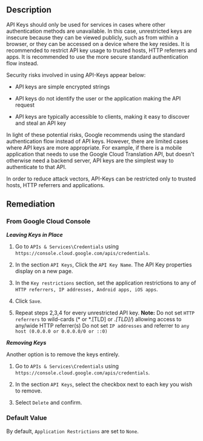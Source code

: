 ## Description

API Keys should only be used for services in cases where other authentication methods are unavailable. In this case, unrestricted keys are insecure because they can be viewed publicly, such as from within a browser, or they can be accessed on a device where the key resides. It is recommended to restrict API key usage to trusted hosts, HTTP referrers and apps. It is recommended to use the more secure standard authentication flow instead.

Security risks involved in using API-Keys appear below:

- API keys are simple encrypted strings

- API keys do not identify the user or the application making the API request

- API keys are typically accessible to clients, making it easy to discover and steal an API key

In light of these potential risks, Google recommends using the standard authentication flow instead of API keys. However, there are limited cases where API keys are more appropriate. For example, if there is a mobile application that needs to use the Google Cloud Translation API, but doesn't otherwise need a backend server, API keys are the simplest way to authenticate to that API.

In order to reduce attack vectors, API-Keys can be restricted only to trusted hosts, HTTP referrers and applications.

## Remediation

### From Google Cloud Console

***Leaving Keys in Place***

1. Go to `APIs & Services\Credentials` using `https://console.cloud.google.com/apis/credentials`.

2. In the section `API Keys`, Click the `API Key Name`. The API Key properties display on a new page.

3. In the `Key restrictions` section, set the application restrictions to any of `HTTP referrers, IP addresses, Android apps, iOS apps`.

4. Click `Save`.

5. Repeat steps 2,3,4 for every unrestricted API key.
**Note:** Do not set `HTTP referrers` to wild-cards (* or *.[TLD] or *.[TLD]/*) allowing access to any/wide HTTP referrer(s)
Do not set `IP addresses` and referrer to `any host (0.0.0.0 or 0.0.0.0/0 or ::0)`

***Removing Keys***

Another option is to remove the keys entirely.

1. Go to `APIs & Services\Credentials` using `https://console.cloud.google.com/apis/credentials`.

2. In the section `API Keys`, select the checkbox next to each key you wish to remove.

3. Select `Delete` and confirm.

### Default Value

By default, `Application Restrictions` are set to `None`.
